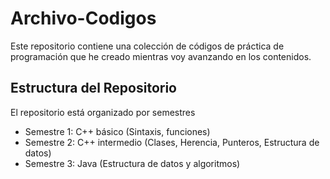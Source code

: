 # Archivo-Codigos

Este repositorio contiene una colección de códigos de práctica de programación que he creado mientras voy avanzando en los contenidos.

## Estructura del Repositorio

El repositorio está organizado por semestres

 - Semestre 1: C++ básico (Sintaxis, funciones)
 - Semestre 2: C++ intermedio (Clases, Herencia, Punteros, Estructura de datos)
 - Semestre 3: Java (Estructura de datos y algoritmos)
